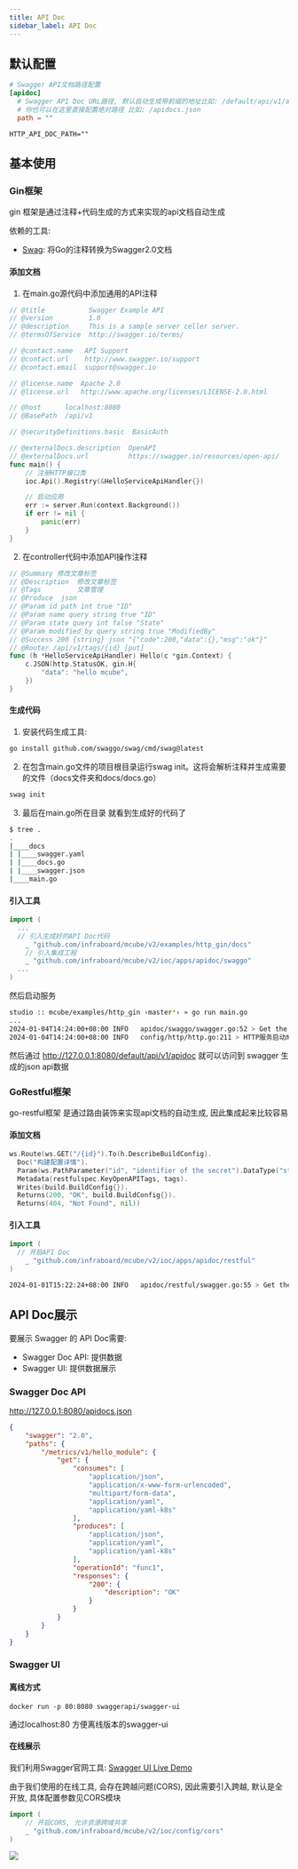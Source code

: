 ```yaml
---
title: API Doc
sidebar_label: API Doc
---
```


##  默认配置

```toml tab
# Swagger API文档路径配置
[apidoc]
  # Swagger API Doc URL路径, 默认自动生成带前缀的地址比如: /default/api/v1/apidoc 
  # 你也可以在这里直接配置绝对路径 比如: /apidocs.json
  path = ""
```

```env tab
HTTP_API_DOC_PATH=""
```


## 基本使用

### Gin框架

gin 框架是通过注释+代码生成的方式来实现的api文档自动生成

依赖的工具: 
+ [Swag](https://github.com/swaggo/swag/blob/master/README_zh-CN.md): 将Go的注释转换为Swagger2.0文档

#### 添加文档

1. 在main.go源代码中添加通用的API注释
```go
// @title           Swagger Example API
// @version         1.0
// @description     This is a sample server celler server.
// @termsOfService  http://swagger.io/terms/

// @contact.name   API Support
// @contact.url    http://www.swagger.io/support
// @contact.email  support@swagger.io

// @license.name  Apache 2.0
// @license.url   http://www.apache.org/licenses/LICENSE-2.0.html

// @host      localhost:8080
// @BasePath  /api/v1

// @securityDefinitions.basic  BasicAuth

// @externalDocs.description  OpenAPI
// @externalDocs.url          https://swagger.io/resources/open-api/
func main() {
	// 注册HTTP接口类
	ioc.Api().Registry(&HelloServiceApiHandler{})

	// 启动应用
	err := server.Run(context.Background())
	if err != nil {
		panic(err)
	}
}
```

2. 在controller代码中添加API操作注释
```go
// @Summary 修改文章标签
// @Description  修改文章标签
// @Tags         文章管理
// @Produce  json
// @Param id path int true "ID"
// @Param name query string true "ID"
// @Param state query int false "State"
// @Param modified_by query string true "ModifiedBy"
// @Success 200 {string} json "{"code":200,"data":{},"msg":"ok"}"
// @Router /api/v1/tags/{id} [put]
func (h *HelloServiceApiHandler) Hello(c *gin.Context) {
	c.JSON(http.StatusOK, gin.H{
		"data": "hello mcube",
	})
}
```

#### 生成代码

1. 安装代码生成工具:
```sh
go install github.com/swaggo/swag/cmd/swag@latest
```

2. 在包含main.go文件的项目根目录运行swag init。这将会解析注释并生成需要的文件（docs文件夹和docs/docs.go）
```sh
swag init
```

3. 最后在main.go所在目录 就看到生成好的代码了
```sh
$ tree .  
.
|____docs
| |____swagger.yaml
| |____docs.go
| |____swagger.json
|____main.go
```

#### 引入工具

```go
import (
  ...
  // 引入生成好的API Doc代码
	_ "github.com/infraboard/mcube/v2/examples/http_gin/docs"
	// 引入集成工程
	_ "github.com/infraboard/mcube/v2/ioc/apps/apidoc/swaggo"
  ...
)
```

然后启动服务
```sh
studio :: mcube/examples/http_gin ‹master*› » go run main.go 
...
2024-01-04T14:24:00+08:00 INFO   apidoc/swaggo/swagger.go:52 > Get the API Doc using http://127.0.0.1:8080/default/api/v1/apidoc component:API_DOC
2024-01-04T14:24:00+08:00 INFO   config/http/http.go:211 > HTTP服务启动成功, 监听地址: 127.0.0.1:8080 component:HTTP
```

然后通过 http://127.0.0.1:8080/default/api/v1/apidoc 就可以访问到 swagger 生成的json api数据


### GoRestful框架

go-restful框架 是通过路由装饰来实现api文档的自动生成, 因此集成起来比较容易

#### 添加文档

```go
ws.Route(ws.GET("/{id}").To(h.DescribeBuildConfig).
  Doc("构建配置详情").
  Param(ws.PathParameter("id", "identifier of the secret").DataType("string")).
  Metadata(restfulspec.KeyOpenAPITags, tags).
  Writes(build.BuildConfig{}).
  Returns(200, "OK", build.BuildConfig{}).
  Returns(404, "Not Found", nil))
```

#### 引入工具

```go
import (
  // 开启API Doc
	_ "github.com/infraboard/mcube/v2/ioc/apps/apidoc/restful"
)
```

```sh
2024-01-01T15:22:24+08:00 INFO   apidoc/restful/swagger.go:55 > Get the API Doc using http://127.0.0.1:8080/apidocs.json component:API_DOC
```

## API Doc展示

要展示 Swagger 的 API Doc需要:
+ Swagger Doc API: 提供数据
+ Swagger UI: 提供数据展示

### Swagger Doc API

http://127.0.0.1:8080/apidocs.json
```json
{
	"swagger": "2.0",
	"paths": {
		"/metrics/v1/hello_module": {
			"get": {
				"consumes": [
					"application/json",
					"application/x-www-form-urlencoded",
					"multipart/form-data",
					"application/yaml",
					"application/yaml-k8s"
				],
				"produces": [
					"application/json",
					"application/yaml",
					"application/yaml-k8s"
				],
				"operationId": "func1",
				"responses": {
					"200": {
						"description": "OK"
					}
				}
			}
		}
	}
}
```

### Swagger UI


#### 离线方式

```
docker run -p 80:8080 swaggerapi/swagger-ui
```

通过localhost:80 方便离线版本的swagger-ui

#### 在线展示

我们利用Swagger官网工具: [Swagger UI Live Demo](https://petstore.swagger.io/?_gl=1*tg05bx*_gcl_au*MTQzNjI0NTc1OC4xNzA0MTYwNDk2&_ga=2.121705474.883653745.1704160496-643310157.1681607298)


由于我们使用的在线工具, 会存在跨越问题(CORS), 因此需要引入跨越, 默认是全开放, 具体配置参数见CORS模块
```go
import (
	// 开启CORS, 允许资源跨域共享
	_ "github.com/infraboard/mcube/v2/ioc/config/cors"
)
```

![](/img/mcube/swagger_live_demo.png)